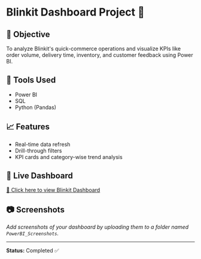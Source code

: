 
# Blinkit Dashboard Project 🚀

## 📌 Objective
To analyze Blinkit's quick-commerce operations and visualize KPIs like order volume, delivery time, inventory, and customer feedback using Power BI.

## 🔧 Tools Used
- Power BI
- SQL
- Python (Pandas)

## 📈 Features
- Real-time data refresh
- Drill-through filters
- KPI cards and category-wise trend analysis

## 🔗 Live Dashboard
[🔗 Click here to view Blinkit Dashboard](https://app.powerbi.com/links/4WWkQ8gVc0?ctid=a7f5879d-8d95-4f95-b1a0-410c54c47106&pbi_source=linkShare&bookmarkGuid=da37473a-a860-436a-b7f4-a85f30fdc7fd)

## 📷 Screenshots
_Add screenshots of your dashboard by uploading them to a folder named `PowerBI_Screenshots`._

---

**Status:** Completed ✅
